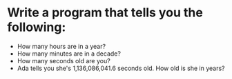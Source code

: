 # Write a program that tells you the following:
  - How many hours are in a year?
  - How many minutes are in a decade?
  - How many seconds old are you?
  - Ada tells you she's 1,136,086,041.6 seconds old. How old is she in years?
